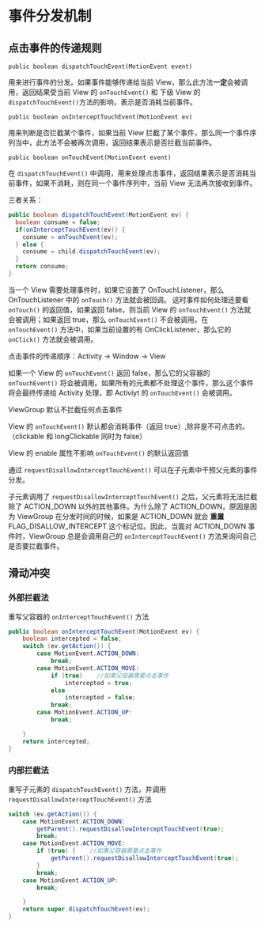 # 事件分发机制

## 点击事件的传递规则  

`public boolean dispatchTouchEvent(MotionEvent event)`

  用来进行事件的分发。如果事件能够传递给当前 View，那么此方法**一定**会被调用，返回结果受当前 View 的 `onTouchEvent()` 和 下级 View 的 `dispatchTouchEvent()`方法的影响，表示是否消耗当前事件。

`public boolean onInterceptTouchEvent(MotionEvent ev)`

  用来判断是否拦截某个事件，如果当前 View 拦截了某个事件，那么同一个事件序列当中，此方法不会被再次调用，返回结果表示是否拦截当前事件。

`public boolean onTouchEvent(MotionEvent event)`

  在 `dispatchTouchEvent()` 中调用，用来处理点击事件，返回结果表示是否消耗当前事件，如果不消耗，则在同一个事件序列中，当前 View 无法再次接收到事件。

三者关系：

```java
public boolean dispatchTouchEvent(MotionEvent ev) {
  boolean consume = false;
  if(onInterceptTouchEvent(ev)) {
    consume = onTouchEvent(ev);
  } else {
    consume = child.dispatchTouchEvent(ev);
  }
  return consume;
}
```

当一个 View 需要处理事件时，如果它设置了 OnTouchListener，那么 OnTouchListener 中的 `onTouch()` 方法就会被回调。  这时事件如何处理还要看 `onTouch()` 的返回值，如果返回 false，则当前 View 的 `onTouchEvent()` 方法就会被调用；如果返回 true，那么 `onTouchEvent()` 不会被调用。在 `onTouchEvent()` 方法中，如果当前设置的有 OnClickListener，那么它的 `onClick()` 方法就会被调用。

点击事件的传递顺序：Activity -> Window -> View

如果一个 View 的 `onTouchEvent()` 返回 false，那么它的父容器的 `onTouchEvent()` 将会被调用。如果所有的元素都不处理这个事件，那么这个事件将会最终传递给 Activity 处理，即 Activiyt 的 `onTouchEvent()` 会被调用。

ViewGroup 默认不拦截任何点击事件

View 的 `onTouchEvent()` 默认都会消耗事件（返回 true）,除非是不可点击的。（clickable 和 longClickable 同时为 false）

View 的 enable 属性不影响 `onTouchEvent()` 的默认返回值

通过 `requestDisallowInterceptTouchEvent()` 可以在子元素中干预父元素的事件分发。

子元素调用了 `requestDisallowInterceptTouchEvent()` 之后，父元素将无法拦截除了 ACTION_DOWN 以外的其他事件。为什么除了 ACTION_DOWN，原因是因为 ViewGroup 在分发时间的时候，如果是 ACTION_DOWN 就会 **重置** FLAG_DISALLOW_INTERCEPT 这个标记位。因此，当面对 ACTION_DOWN 事件时，ViewGroup 总是会调用自己的 `onInterceptTouchEvent()` 方法来询问自己是否要拦截事件。

## 滑动冲突

### 外部拦截法

重写父容器的 `onInterceptTouchEvent()` 方法

```java
public boolean onInterceptTouchEvent(MotionEvent ev) {
    boolean intercepted = false;
    switch (ev.getAction()) {
        case MotionEvent.ACTION_DOWN:
            break;
        case MotionEvent.ACTION_MOVE:
            if (true)    //如果父容器需要点击事件
                intercepted = true;
            else
                intercepted = false;
            break;
        case MotionEvent.ACTION_UP:
            break;

    }
    return intercepted;
}
```

### 内部拦截法

重写子元素的 `dispatchTouchEvent()` 方法，并调用 `requestDisallowInterceptTouchEvent()` 方法

```java
switch (ev.getAction()) {
    case MotionEvent.ACTION_DOWN:
        getParent().requestDisallowInterceptTouchEvent(true);
        break;
    case MotionEvent.ACTION_MOVE:
        if (true) {    //如果父容器需要点击事件
            getParent().requestDisallowInterceptTouchEvent(true);
        }
        break;
    case MotionEvent.ACTION_UP:
        break;

    }
    return super.dispatchTouchEvent(ev);
}
```
